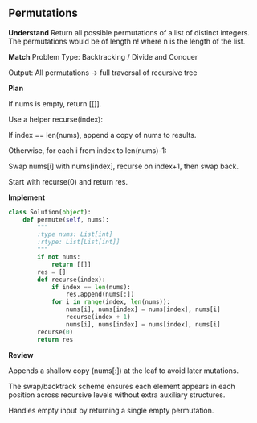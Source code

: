 ## Permutations
**Understand**
Return all possible permutations of a list of distinct integers.
The permutations would be of length n! where n is the length of the list.

**Match**
Problem Type: Backtracking / Divide and Conquer

Output: All permutations → full traversal of recursive tree

**Plan**

If nums is empty, return [[]].

Use a helper recurse(index):

If index == len(nums), append a copy of nums to results.

Otherwise, for each i from index to len(nums)-1:

Swap nums[i] with nums[index], recurse on index+1, then swap back.

Start with recurse(0) and return res.

**Implement**
```py
class Solution(object):
    def permute(self, nums):
        """
        :type nums: List[int]
        :rtype: List[List[int]]
        """
        if not nums:
            return [[]]
        res = []
        def recurse(index):
            if index == len(nums):
                res.append(nums[:])
            for i in range(index, len(nums)):
                nums[i], nums[index] = nums[index], nums[i]
                recurse(index + 1)
                nums[i], nums[index] = nums[index], nums[i]
        recurse(0)
        return res
```

**Review**

Appends a shallow copy (nums[:]) at the leaf to avoid later mutations.

The swap/backtrack scheme ensures each element appears in each position across recursive levels without extra auxiliary structures.

Handles empty input by returning a single empty permutation.